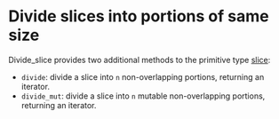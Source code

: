Divide slices into portions of same size
========================================

Divide_slice provides two additional methods to the primitive type [slice](https://doc.rust-lang.org/std/primitive.slice.html):
* `divide`: divide a slice into `n` non-overlapping portions, returning an iterator.
* `divide_mut`: divide a slice into `n` mutable non-overlapping portions, returning an iterator.